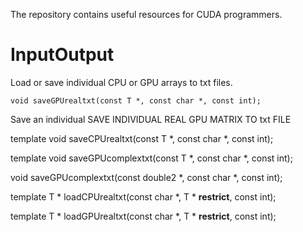 The repository contains useful resources for CUDA programmers.

# InputOutput

Load or save individual CPU or GPU arrays to txt files.

    void saveGPUrealtxt(const T *, const char *, const int);
    
Save an individual SAVE INDIVIDUAL REAL GPU MATRIX TO txt FILE

template <class T>
void saveCPUrealtxt(const T *, const char *, const int);

template <class T>
void saveGPUcomplextxt(const T *, const char *, const int);

void saveGPUcomplextxt(const double2 *, const char *, const int);

template <class T>
T * loadCPUrealtxt(const char *, T * __restrict__, const int);

template <class T>
T * loadGPUrealtxt(const char *, T * __restrict__, const int);
